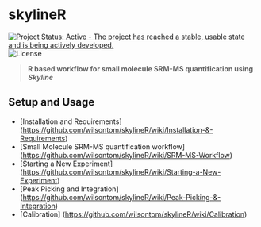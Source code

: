 # skylineR 
[![Project Status: Active - The project has reached a stable, usable state and is being actively developed.](http://www.repostatus.org/badges/latest/active.svg)](http://www.repostatus.org/#active) ![License](https://img.shields.io/badge/license-GNU%20GPL%20v3.0-blue.svg "GNU GPL v3.0")
> __R based workflow for small molecule SRM-MS quantification using _Skyline___


Setup and Usage
---
- [Installation and Requirements] (https://github.com/wilsontom/skylineR/wiki/Installation-&-Requirements)
- [Small Molecule SRM-MS quantification workflow] (https://github.com/wilsontom/skylineR/wiki/SRM-MS-Workflow)
- [Starting a New Experiment] (https://github.com/wilsontom/skylineR/wiki/Starting-a-New-Experiment)
- [Peak Picking and Integration] (https://github.com/wilsontom/skylineR/wiki/Peak-Picking-&-Integration)
- [Calibration] (https://github.com/wilsontom/skylineR/wiki/Calibration)
